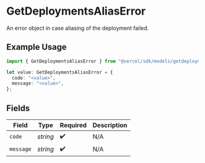 # GetDeploymentsAliasError

An error object in case aliasing of the deployment failed.

## Example Usage

```typescript
import { GetDeploymentsAliasError } from "@vercel/sdk/models/getdeploymentsop.js";

let value: GetDeploymentsAliasError = {
  code: "<value>",
  message: "<value>",
};
```

## Fields

| Field              | Type               | Required           | Description        |
| ------------------ | ------------------ | ------------------ | ------------------ |
| `code`             | *string*           | :heavy_check_mark: | N/A                |
| `message`          | *string*           | :heavy_check_mark: | N/A                |